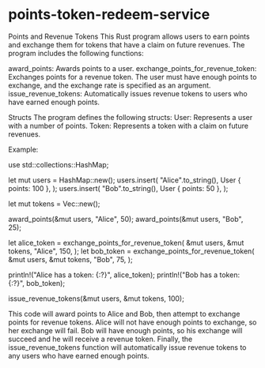 # points-token-redeem-service

Points and Revenue Tokens
This Rust program allows users to earn points and exchange them for tokens that have a claim on future revenues. The program includes the following functions:


award_points: 
  Awards points to a user.
exchange_points_for_revenue_token: 
  Exchanges points for a revenue token. The user must have enough points to exchange, and the exchange rate is specified as an argument.
issue_revenue_tokens: 
  Automatically issues revenue tokens to users who have earned enough points.
  
  
Structs
The program defines the following structs:
User: Represents a user with a number of points.
Token: Represents a token with a claim on future revenues.


Example:

use std::collections::HashMap;

let mut users = HashMap::new();
users.insert(
    "Alice".to_string(),
    User { points: 100 },
);
users.insert(
    "Bob".to_string(),
    User { points: 50 },
);

let mut tokens = Vec::new();

award_points(&mut users, "Alice", 50);
award_points(&mut users, "Bob", 25);

let alice_token = exchange_points_for_revenue_token(
    &mut users,
    &mut tokens,
    "Alice",
    150,
);
let bob_token = exchange_points_for_revenue_token(
    &mut users,
    &mut tokens,
    "Bob",
    75,
);

println!("Alice has a token: {:?}", alice_token);
println!("Bob has a token: {:?}", bob_token);

issue_revenue_tokens(&mut users, &mut tokens, 100);


This code will award points to Alice and Bob, then attempt to exchange points for revenue tokens. Alice will not have enough points to exchange, so her exchange will fail. Bob will have enough points, so his exchange will succeed and he will receive a revenue token. Finally, the issue_revenue_tokens function will automatically issue revenue tokens to any users who have earned enough points.
